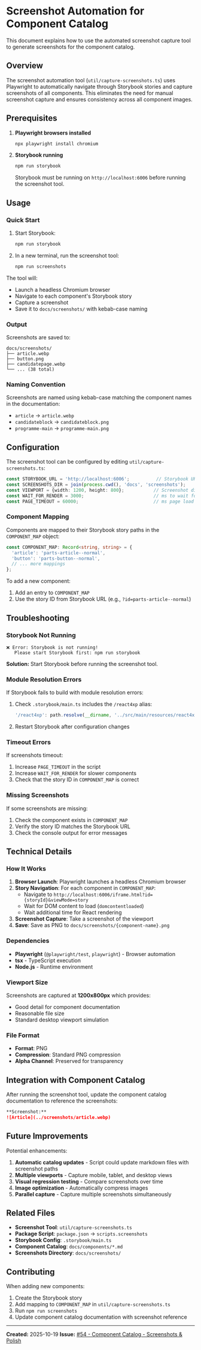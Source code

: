 # Screenshot Automation for Component Catalog

This document explains how to use the automated screenshot capture tool to generate screenshots for the component catalog.

## Overview

The screenshot automation tool (`util/capture-screenshots.ts`) uses Playwright to automatically navigate through Storybook stories and capture screenshots of all components. This eliminates the need for manual screenshot capture and ensures consistency across all component images.

## Prerequisites

1. **Playwright browsers installed**
   ```bash
   npx playwright install chromium
   ```

2. **Storybook running**
   ```bash
   npm run storybook
   ```
   Storybook must be running on `http://localhost:6006` before running the screenshot tool.

## Usage

### Quick Start

1. Start Storybook:
   ```bash
   npm run storybook
   ```

2. In a new terminal, run the screenshot tool:
   ```bash
   npm run screenshots
   ```

The tool will:
- Launch a headless Chromium browser
- Navigate to each component's Storybook story
- Capture a screenshot
- Save it to `docs/screenshots/` with kebab-case naming

### Output

Screenshots are saved to:
```
docs/screenshots/
├── article.webp
├── button.png
├── candidatepage.webp
└── ... (38 total)
```

### Naming Convention

Screenshots are named using kebab-case matching the component names in the documentation:
- `article` → `article.webp`
- `candidateblock` → `candidateblock.png`
- `programme-main` → `programme-main.png`

## Configuration

The screenshot tool can be configured by editing `util/capture-screenshots.ts`:

```typescript
const STORYBOOK_URL = 'http://localhost:6006';          // Storybook URL
const SCREENSHOTS_DIR = join(process.cwd(), 'docs', 'screenshots');
const VIEWPORT = {width: 1200, height: 800};           // Screenshot dimensions
const WAIT_FOR_RENDER = 3000;                          // ms to wait for rendering
const PAGE_TIMEOUT = 60000;                            // ms page load timeout
```

### Component Mapping

Components are mapped to their Storybook story paths in the `COMPONENT_MAP` object:

```typescript
const COMPONENT_MAP: Record<string, string> = {
  'article': 'parts-article--normal',
  'button': 'parts-button--normal',
  // ... more mappings
};
```

To add a new component:
1. Add an entry to `COMPONENT_MAP`
2. Use the story ID from Storybook URL (e.g., `?id=parts-article--normal`)

## Troubleshooting

### Storybook Not Running

```
❌ Error: Storybook is not running!
   Please start Storybook first: npm run storybook
```

**Solution:** Start Storybook before running the screenshot tool.

### Module Resolution Errors

If Storybook fails to build with module resolution errors:

1. Check `.storybook/main.ts` includes the `/react4xp` alias:
   ```typescript
   '/react4xp': path.resolve(__dirname, '../src/main/resources/react4xp')
   ```

2. Restart Storybook after configuration changes

### Timeout Errors

If screenshots timeout:

1. Increase `PAGE_TIMEOUT` in the script
2. Increase `WAIT_FOR_RENDER` for slower components
3. Check that the story ID in `COMPONENT_MAP` is correct

### Missing Screenshots

If some screenshots are missing:

1. Check the component exists in `COMPONENT_MAP`
2. Verify the story ID matches the Storybook URL
3. Check the console output for error messages

## Technical Details

### How It Works

1. **Browser Launch**: Playwright launches a headless Chromium browser
2. **Story Navigation**: For each component in `COMPONENT_MAP`:
   - Navigate to `http://localhost:6006/iframe.html?id={storyId}&viewMode=story`
   - Wait for DOM content to load (`domcontentloaded`)
   - Wait additional time for React rendering
3. **Screenshot Capture**: Take a screenshot of the viewport
4. **Save**: Save as PNG to `docs/screenshots/{component-name}.png`

### Dependencies

- **Playwright** (`@playwright/test`, `playwright`) - Browser automation
- **tsx** - TypeScript execution
- **Node.js** - Runtime environment

### Viewport Size

Screenshots are captured at **1200x800px** which provides:
- Good detail for component documentation
- Reasonable file size
- Standard desktop viewport simulation

### File Format

- **Format**: PNG
- **Compression**: Standard PNG compression
- **Alpha Channel**: Preserved for transparency

## Integration with Component Catalog

After running the screenshot tool, update the component catalog documentation to reference the screenshots:

```markdown
**Screenshot:**
![Article](../screenshots/article.webp)
```

## Future Improvements

Potential enhancements:

1. **Automatic catalog updates** - Script could update markdown files with screenshot paths
2. **Multiple viewports** - Capture mobile, tablet, and desktop views
3. **Visual regression testing** - Compare screenshots over time
4. **Image optimization** - Automatically compress images
5. **Parallel capture** - Capture multiple screenshots simultaneously

## Related Files

- **Screenshot Tool**: `util/capture-screenshots.ts`
- **Package Script**: `package.json` → `scripts.screenshots`
- **Storybook Config**: `.storybook/main.ts`
- **Component Catalog**: `docs/components/*.md`
- **Screenshots Directory**: `docs/screenshots/`

## Contributing

When adding new components:

1. Create the Storybook story
2. Add mapping to `COMPONENT_MAP` in `util/capture-screenshots.ts`
3. Run `npm run screenshots`
4. Update component catalog documentation with screenshot reference

---

**Created:** 2025-10-19
**Issue:** [#54 - Component Catalog - Screenshots & Polish](https://github.com/Liberalistene-Developers/lib.no/issues/54)
